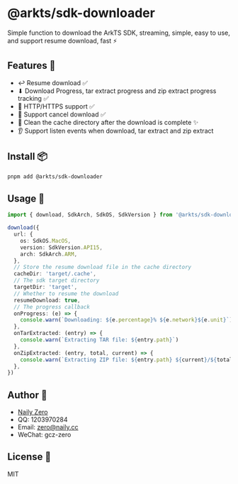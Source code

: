 # @arkts/sdk-downloader

Simple function to download the ArkTS SDK, streaming, simple, easy to use, and support resume download, fast ⚡️

## Features 🚀

- ↩️ Resume download ✅
- ⬇ Download Progress, tar extract progress and zip extract progress tracking ✅
- 🧵 HTTP/HTTPS support ✅
- 🔗 Support cancel download ✅
- 🧹 Clean the cache directory after the download is complete ✨
- 👂 Support listen events when download, tar extract and zip extract

## Install 📦

```bash
pnpm add @arkts/sdk-downloader
```

## Usage 🚀

```ts
import { download, SdkArch, SdkOS, SdkVersion } from '@arkts/sdk-downloader'

download({
  url: {
    os: SdkOS.MacOS,
    version: SdkVersion.API15,
    arch: SdkArch.ARM,
  },
  // Store the resume download file in the cache directory
  cacheDir: 'target/.cache',
  // The sdk target directory
  targetDir: 'target',
  // Whether to resume the download
  resumeDownload: true,
  // The progress callback
  onProgress: (e) => {
    console.warn(`Downloading: ${e.percentage}% ${e.network}${e.unit}`)
  },
  onTarExtracted: (entry) => {
    console.warn(`Extracting TAR file: ${entry.path}`)
  },
  onZipExtracted: (entry, total, current) => {
    console.warn(`Extracting ZIP file: ${entry.path} ${current}/${total}`)
  },
})
```

## Author 🤝

- [Naily Zero](https://github.com/groupguanfang)
- QQ: 1203970284
- Email: zero@naily.cc
- WeChat: gcz-zero

## License 📄

MIT
